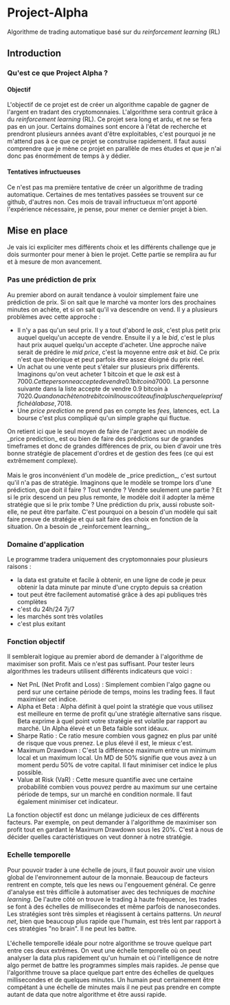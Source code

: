 ﻿# Project-Alpha
Algorithme de trading automatique basé sur du *reinforcement learning* (RL)

## Introduction
### Qu'est ce que Project Alpha ?
#### Objectif
L'objectif de ce projet est de créer un algorithme capable de gagner de l'argent en tradant des cryptomonnaies. L'algorithme sera contruit grâce à du *reinforcement learning* (RL).
Ce projet sera long et ardu, et ne se fera pas en un jour. Certains domaines sont encore à l'état de recherche et prendront plusieurs années avant d'être exploitables, c'est pourquoi je ne m'attend pas à ce que ce projet se construise rapidement.
Il faut aussi comprendre que je mène ce projet en parallèle de mes études et que je n'ai donc pas énormément de temps à y dédier.

#### Tentatives infructueuses
Ce n'est pas ma première tentative de créer un algorithme de trading automatique. Certaines de mes tentatives passées se trouvent sur ce github, d'autres non. Ces mois de travail infructueux m'ont apporté l'expérience nécessaire, je pense, pour mener ce dernier projet à bien.

## Mise en place
Je vais ici expliciter mes différents choix et les différents challenge que je dois surmonter pour mener à bien le projet. Cette partie se remplira au fur et à mesure de mon avancement.

### Pas une prédiction de prix
Au premier abord on aurait tendance à vouloir simplement faire une prédiction de prix. Si on sait que le marché va monter lors des prochaines minutes on achète, et si on sait qu'il va descendre on vend. Il y a plusieurs problèmes avec cette approche :
* Il n'y a pas qu'un seul prix. Il y a tout d'abord le _ask_, c'est plus petit prix auquel quelqu'un accepte de vendre. Ensuite il y a le _bid_, c'est le plus haut prix auquel quelqu'un accepte d'acheter. Une approche naïve serait de prédire le _mid price_, c'est la moyenne entre _ask_ et _bid_. Ce prix n'est que théorique et peut parfois être assez éloigné du prix réel.
* Un achat ou une vente peut s'étaler sur plusieurs prix différents. Imaginons qu'on veut acheter 1 bitcoin et que le _ask_ est à 7000$. Cette personne accepte de vendre 0.1 bitcoin à 7000$. La personne suivante dans la liste accepte de vendre 0.9 bitcoin à 7020$. Quand on achète notre bitcoin il nous coûte au final plus cher que le prix affiché à la base, 7018$.
* Une _price prediction_ ne prend pas en compte les _fees_, latences, ect. La bourse c'est plus compliqué qu'un simple graphe qui fluctue.
<a/>
On retient ici que le seul moyen de faire de l'argent avec un modèle de _price prediction_ est ou bien de faire des prédictions sur de grandes timeframes et donc de grandes différences de prix, ou bien d'avoir une très bonne stratégie de placement d'ordres et de gestion des fees (ce qui est extrêmement complexe).
<br> <br>
Mais le gros inconvénient d'un modèle de _price prediction_, c'est surtout qu'il n'a pas de stratégie. Imaginons que le modèle se trompe lors d'une prédiction, que doit il faire ? Tout vendre ? Vendre seulement une partie ? Et si le prix descend un peu plus remonte, le modèle doit il adopter la même stratégie que si le prix tombe ? Une prédiction du prix, aussi robuste soit-elle, ne peut être parfaite. C'est pourquoi on a besoin d'un modèle qui sait faire preuve de stratégie et qui sait faire des choix en fonction de la situation. On a besoin de _reinforcement learning_.

### Domaine d'application
Le programme tradera uniquement des cryptomonnaies pour plusieurs raisons :
* la data est gratuite et facile à obtenir, en une ligne de code je peux obtenir la data minute par minute d'une crypto depuis sa création
* tout peut être facilement automatisé grâce à des api publiques très complètes
* c'est du 24h/24 7j/7
* les marchés sont très volatiles
* c'est plus exitant

### Fonction objectif
Il semblerait logique au premier abord de demander à l'algorithme de maximiser son profit. Mais ce n'est pas suffisant. Pour tester leurs algorithmes les tradeurs utilisent différents indicateurs que voici :
* Net PnL (Net Profit and Loss) : Simplement combien l'algo gagne ou perd sur une certaine période de temps, moins les trading fees. Il faut maximiser cet indice.
* Alpha et Beta : Alpha définit à quel point la stratégie que vous utilisez est meilleure en terme de profit qu'une stratégie alternative sans risque. Beta exprime à quel point votre stratégie est volatile par rapport au marché. Un Alpha élevé et un Beta faible sont idéaux.
* Sharpe Ratio : Ce ratio mesure combien vous gagnez en plus par unité de risque que vous prenez. Le plus élevé il est, le mieux c'est.
* Maximum Drawdown : C'est la différence maximum entre un minimum local et un maximum local. Un MD de 50% signifie que vous avez à un moment perdu 50% de votre capital. Il faut minimiser cet indice le plus possible.
* Value at Risk (VaR) : Cette mesure quantifie avec une certaine probabilité combien vous pouvez perdre au maximum sur une certaine période de temps, sur un marché en condition normale. Il faut également minimiser cet indicateur.
<a/>
La fonction objectif est donc un mélange judicieux de ces différents facteurs. Par exemple, on peut demander à l'algorithme de maximiser son profit tout en gardant le Maximum Drawdown sous les 20%. C'est à nous de décider quelles caractéristiques on veut donner à notre stratégie.
	
### Echelle temporelle
Pour pouvoir trader à une échelle de jours, il faut pouvoir avoir une vision global de l'environnement autour de la monnaie. Beaucoup de facteurs rentrent en compte, tels que les news ou l'engouement général. Ce genre d'analyse est très difficile à automatiser avec des techniques de _machine learning_. De l'autre côté on trouve le trading à haute fréquence, les trades se font à des échelles de millisecondes et même parfois de nanosecondes. Les stratégies sont très simples et réagissent à certains patterns. Un _neural net_, bien que beaucoup plus rapide que l'humain, est très lent par rapport à ces stratégies "no brain". Il ne peut les battre.
<br> <br>
L'échelle temporelle idéale pour notre algorithme se trouve quelque part entre ces deux extrêmes. On veut une échelle temporelle où on peut analyser la data plus rapidement qu'un humain et où l'intelligence de notre algo permet de battre les programmes simples mais rapides. Je pense que l'algorithme trouve sa place quelque part entre des échelles de quelques millisecondes et de quelques minutes. Un humain peut certainement être compétant à une échelle de minutes mais il ne peut pas prendre en compte autant de data que notre algorithme et être aussi rapide. 





